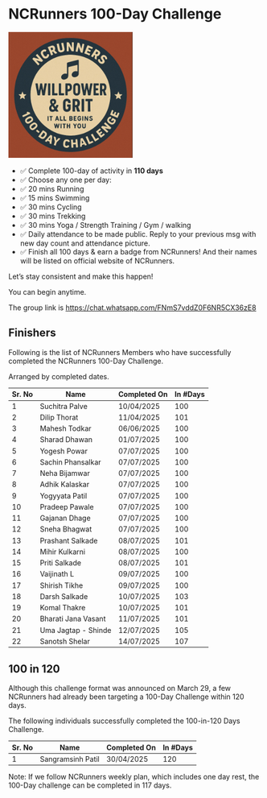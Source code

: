 # NCRunners 100-Day Challenge

<a  href="/assets/images/ncrhdc/ncrhdc_badge.png"><img src="/assets/images/ncrhdc/ncrhdc_badge.png" height="250px"></a>

* ✅ Complete 100-day of activity in **110 days**
* ✅ Choose any one per day:
* ✅ 20 mins Running
* ✅ 15 mins Swimming
* ✅ 30 mins Cycling
* ✅ 30 mins Trekking
* ✅ 30 mins Yoga / Strength Training / Gym / walking
* ✅ Daily attendance to be made public. Reply to your previous msg with new day count and attendance picture. 
* ✅ Finish all 100 days & earn a badge from NCRunners! And their names will be listed on official website of NCRunners.

Let’s stay consistent and make this happen!

You can begin anytime.

The group link is https://chat.whatsapp.com/FNmS7vddZ0F6NR5CX36zE8

## Finishers

Following is the list of NCRunners Members who have successfully completed the NCRunners 100-Day Challenge.

Arranged by completed dates.

|Sr. No| Name | Completed On | In #Days |
| --- | --- | --- | --- |
| 1 | Suchitra Palve | 10/04/2025 | 100 |
| 2 | Dilip Thorat | 11/04/2025 | 101 |
| 3 | Mahesh Todkar |  06/06/2025 | 100 |
| 4 | Sharad Dhawan | 01/07/2025 | 100 |
| 5 | Yogesh Powar | 07/07/2025 | 100 |
| 6 | Sachin Phansalkar | 07/07/2025 | 100 |
| 7 | Neha Bijamwar | 07/07/2025 | 100 | 
| 8 | Adhik Kalaskar | 07/07/2025 | 100 |
| 9 | Yogyyata Patil | 07/07/2025 | 100 | 
| 10 | Pradeep Pawale | 07/07/2025 | 100 |
| 11 | Gajanan Dhage | 07/07/2025 | 100 |
| 12 | Sneha Bhagwat | 07/07/2025 | 100 |
| 13 | Prashant Salkade | 08/07/2025 | 101 |
| 14 | Mihir Kulkarni | 08/07/2025 | 100 |
| 15 | Priti Salkade | 08/07/2025 | 101 |
| 16 | Vaijinath L | 09/07/2025 | 100 |
| 17 | Shirish Tikhe | 09/07/2025 | 100 |
| 18 | Darsh Salkade | 10/07/2025 | 103 |
| 19 | Komal Thakre | 10/07/2025 | 101 |
| 20 | Bharati Jana Vasant | 11/07/2025 | 101 |
| 21 | Uma Jagtap - Shinde | 12/07/2025 | 105 |
| 22 | Sanotsh Shelar | 14/07/2025 | 107 |

## 100 in 120 

Although this challenge format was announced on March 29, a few NCRunners had
already been targeting a 100-Day Challenge within 120 days.

The following individuals successfully completed the 100-in-120 Days Challenge.

|Sr. No| Name | Completed On | In #Days |
| --- | --- | --- | --- |
| 1 | Sangramsinh Patil | 30/04/2025 | 120 |


Note: If we follow NCRunners weekly plan, which includes one day rest, the 100-Day
challenge can be completed in 117 days. 










